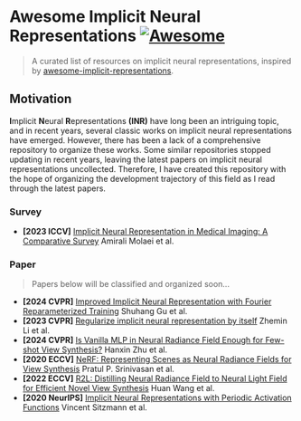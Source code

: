 # Awesome Implicit Neural Representations  [![Awesome](https://camo.githubusercontent.com/8693bde04030b1670d5097703441005eba34240c32d1df1eb82a5f0d6716518e/68747470733a2f2f63646e2e7261776769742e636f6d2f73696e647265736f726875732f617765736f6d652f643733303566333864323966656437386661383536353265336136336531353464643865383832392f6d656469612f62616467652e737667)](https://github.com/sindresorhus/awesome)

> A curated list of resources on implicit neural representations, inspired by [awesome-implicit-representations](https://github.com/vsitzmann/awesome-implicit-representations).





## Motivation

**I**mplicit **N**eural **R**epresentations **(INR)** have long been an intriguing topic, and in recent years, several classic works on implicit neural representations have emerged. However, there has been a lack of a comprehensive repository to organize these works. Some similar repositories stopped updating in recent years, leaving the latest papers on implicit neural representations uncollected. Therefore, I have created this repository with the hope of organizing the development trajectory of this field as I read through the latest papers.



### Survey

- **[2023 ICCV]** [Implicit Neural Representation in Medical Imaging: A Comparative Survey](https://arxiv.org/abs/2307.16142) Amirali Molaei et al.



### Paper

> Papers below will be classified and organized soon...

 

- **[2024 CVPR]** [Improved Implicit Neural Representation with Fourier Reparameterized Training](http://arxiv.org/abs/2401.07402) Shuhang Gu et al.
- **[2023 CVPR]** [Regularize implicit neural representation by itself](http://arxiv.org/abs/2303.15484) Zhemin Li et al.
- **[2024 CVPR]** [Is Vanilla MLP in Neural Radiance Field Enough for Few-shot View Synthesis?](http://arxiv.org/abs/2403.06092) Hanxin Zhu et al.
- **[2020 ECCV]** [NeRF: Representing Scenes as Neural Radiance Fields for View Synthesis](http://arxiv.org/abs/2003.08934) Pratul P. Srinivasan et al.
- **[2022 ECCV]** [R2L: Distilling Neural Radiance Field to Neural Light Field for Efficient Novel View Synthesis](http://arxiv.org/abs/2203.17261) Huan Wang et al.
- **[2020 NeurIPS]** [Implicit Neural Representations with Periodic Activation Functions](http://arxiv.org/abs/2006.09661) Vincent Sitzmann et al.

